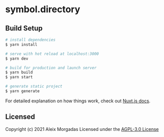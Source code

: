 # symbol.directory

## Build Setup

```bash
# install dependencies
$ yarn install

# serve with hot reload at localhost:3000
$ yarn dev

# build for production and launch server
$ yarn build
$ yarn start

# generate static project
$ yarn generate
```

For detailed explanation on how things work, check out [Nuxt.js docs](https://nuxtjs.org).

## Licensed

Copyright (c) 2021 Aleix Morgadas Licensed under the [AGPL-3.0 License](./LICENSE)